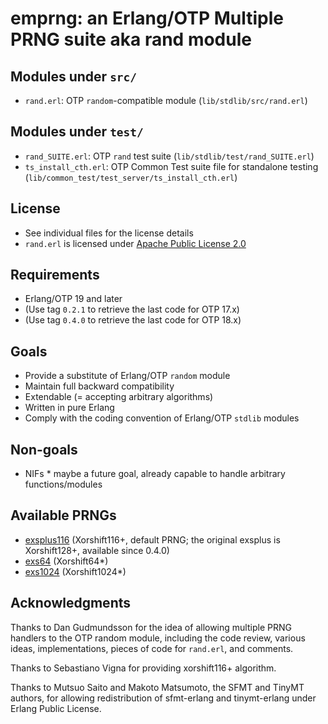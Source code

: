 # emprng: an Erlang/OTP Multiple PRNG suite aka rand module

## Modules under `src/`

* `rand.erl`: OTP `random`-compatible module (`lib/stdlib/src/rand.erl`)

## Modules under `test/`

* `rand_SUITE.erl`: OTP `rand` test suite (`lib/stdlib/test/rand_SUITE.erl`)
* `ts_install_cth.erl`: OTP Common Test suite file for standalone testing (`lib/common_test/test_server/ts_install_cth.erl`)

## License

* See individual files for the license details
* `rand.erl` is licensed under [Apache Public License 2.0](https://www.apache.org/licenses/LICENSE-2.0)

## Requirements

* Erlang/OTP 19 and later
* (Use tag `0.2.1` to retrieve the last code for OTP 17.x)
* (Use tag `0.4.0` to retrieve the last code for OTP 18.x)

## Goals

* Provide a substitute of Erlang/OTP `random` module
* Maintain full backward compatibility
* Extendable (= accepting arbitrary algorithms)
* Written in pure Erlang
* Comply with the coding convention of Erlang/OTP `stdlib` modules

## Non-goals

* NIFs * maybe a future goal, already capable to handle arbitrary functions/modules

## Available PRNGs

* [exsplus116](https://github.com/jj1bdx/exsplus116/) (Xorshift116+, default PRNG; the original exsplus is Xorshift128+, available since 0.4.0)
* [exs64](https://github.com/jj1bdx/exs64/) (Xorshift64\*)
* [exs1024](https://github.com/jj1bdx/exs1024/) (Xorshift1024\*)

## Acknowledgments

Thanks to Dan Gudmundsson for the idea of allowing multiple PRNG handlers to
the OTP random module, including the code review, various ideas,
implementations, pieces of code for `rand.erl`, and comments.

Thanks to Sebastiano Vigna for providing xorshift116+ algorithm.

Thanks to Mutsuo Saito and Makoto Matsumoto, the SFMT and TinyMT authors, for
allowing redistribution of sfmt-erlang and tinymt-erlang under
Erlang Public License.

